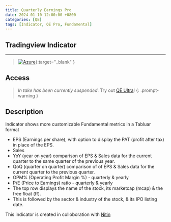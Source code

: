 ```yaml
---
title: Quarterly Earnings Pro
date: 2024-01-10 12:00:00 +0800
categories: [QE]
tags: [Indicator, QE Pro, Fundamental]
---
```

## Tradingview Indicator

<!-- TradingView Chart BEGIN -->
<script type="text/javascript" src="https://s3.tradingview.com/tv.js"></script>
<script type="text/javascript">
var tradingview_embed_options = {};
tradingview_embed_options.width = '800';
tradingview_embed_options.height = '600';
tradingview_embed_options.chart = 'NJAU9tqw';
new TradingView.chart(tradingview_embed_options);
</script>
<!-- TradingView Chart END -->

_____

> [![Azure](https://img.shields.io/badge/QE_PRO_Indicator-%230072C6.svg?style=for-the-badge&logo=microsoftazure&logoColor=white)](https://www.tradingview.com/script/NJAU9tqw-Quarterly-Earnings-Pro/){:target="_blank" }

## Access
<!-- You can receive access to this Indicator for FREE by filling in the [form](http://tinyurl.com/qeproscript) -->
> _In take has been currently suspended_. Try out [QE Ultra](/posts/qe-ultra/)!
{: .prompt-warning }

## Description

Indicator shows more customizable Fundamental metrics in a Tabluar format
- EPS (Earnings per share), with option to display the PAT (profit after tax) in place of the EPS.
- Sales
- YoY (year on year) comparison of EPS & Sales data for the current quarter to the same quarter of the previous year.
- QoQ (quarter on quarter) comparison of of EPS & Sales data for the current quarter to the previous quarter.
- OPM% (Operating Profit Margin %) - quarterly & yearly
- P/E (Price to Earnings) ratio - quarterly & yearly
- The top row displays the name of the stock, its marketcap (mcap) & the free float (ff).
- This is followed by the sector & industry of the stock, & its IPO listing date.


This indicator is created in colloboration with [Nitin](https://x.com/finallynitin)
